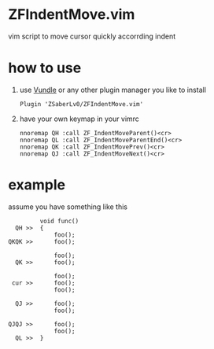 # ZFIndentMove.vim

vim script to move cursor quickly accorrding indent


# how to use

1. use [Vundle](https://github.com/VundleVim/Vundle.vim) or any other plugin manager you like to install

    ```
    Plugin 'ZSaberLv0/ZFIndentMove.vim'
    ```

1. have your own keymap in your vimrc

    ```
    nnoremap QH :call ZF_IndentMoveParent()<cr>
    nnoremap QL :call ZF_IndentMoveParentEnd()<cr>
    nnoremap QK :call ZF_IndentMovePrev()<cr>
    nnoremap QJ :call ZF_IndentMoveNext()<cr>
    ```

# example

assume you have something like this

```
         void func()
  QH >>  {
             foo();
QKQK >>      foo();

             foo();
  QK >>      foo();

             foo();
 cur >>      foo();
             foo();

  QJ >>      foo();
             foo();

QJQJ >>      foo();
             foo();
  QL >>  }
```

